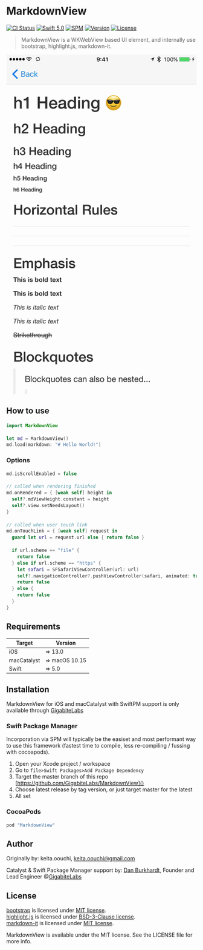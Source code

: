 # MarkdownView

[![CI Status](http://img.shields.io/travis/keitaoouchi/MArkdownView.svg?style=flat)](https://travis-ci.org/keitaoouchi/MarkdownView)
[![Swift 5.0](https://img.shields.io/badge/Swift-5.0-orange.svg?style=flat)](https://swift.org/)
[![SPM](https://img.shields.io/static/v1?label=Swift%20Package%20Manager&message=Supported&color=red)](https://swift.org/)
[![Version](https://img.shields.io/cocoapods/v/MarkdownView.svg?style=flat)](http://cocoapods.org/pods/MarkdownView)
[![License](https://img.shields.io/cocoapods/l/MarkdownView.svg?style=flat)](http://cocoapods.org/pods/MarkdownView)

> MarkdownView is a WKWebView based UI element, and internally use bootstrap, highlight.js, markdown-it.

![GIF](https://github.com/keitaoouchi/MarkdownView/blob/master/sample.gif "GIF")

## How to use

```swift
import MarkdownView

let md = MarkdownView()
md.load(markdown: "# Hello World!")
```

### Options

```swift
md.isScrollEnabled = false

// called when rendering finished
md.onRendered = { [weak self] height in
  self?.mdViewHeight.constant = height
  self?.view.setNeedsLayout()
}

// called when user touch link
md.onTouchLink = { [weak self] request in
  guard let url = request.url else { return false }

  if url.scheme == "file" {
    return false
  } else if url.scheme == "https" {
    let safari = SFSafariViewController(url: url)
    self?.navigationController?.pushViewController(safari, animated: true)
    return false
  } else {
    return false
  }
}
```

## Requirements

| Target            | Version |
|-------------------|---------|
| iOS               |  => 13.0        |
| macCatalyst       |  => macOS 10.15 |
| Swift             |  => 5.0         |

## Installation

MarkdownView for iOS and macCatalyst with SwiftPM support is only available through [GigabiteLabs](https://github.com/gigabitelabs/markdownview)

### Swift Package Manager

Incorporation via SPM will typically be the easiset and most performant way to use this framework (fastest time to compile, less re-compiling / fussing with cocoapods).

1. Open your Xcode project / workspace
2. Go to `file>Swift Packages>Add Package Dependency`
3. Target the master branch of this repo [https://github.com/GigabiteLabs/MarkdownView]()
4. Choose latest release by tag version, or just target master for the latest
5. All set

### CocoaPods

```ruby
pod "MarkdownView"
```

## Author

Originally by:
keita.oouchi, keita.oouchi@gmail.com

Catalyst & Swift Package Manager support by:
[Dan Burkhardt](https://github.com/danburkhardt), Founder and Lead Engineer @[GigabiteLabs](https://gigabitelabs.com)

## License

[bootstrap](http://getbootstrap.com/) is licensed under [MIT license](https://github.com/twbs/bootstrap/blob/v4-dev/LICENSE).  
[highlight.js](https://highlightjs.org/) is licensed under [BSD-3-Clause license](https://github.com/isagalaev/highlight.js/blob/master/LICENSE).  
[markdown-it](https://markdown-it.github.io/) is licensed under [MIT license](https://github.com/markdown-it/markdown-it/blob/master/LICENSE).  

MarkdownView is available under the MIT license. See the LICENSE file for more info.
